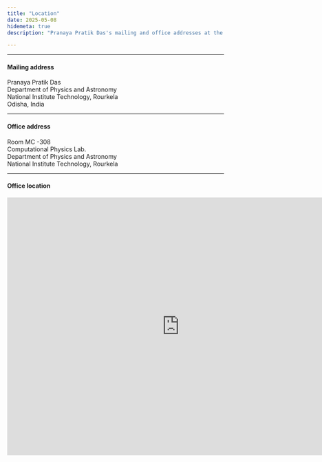 ```yaml
---
title: "Location"
date: 2025-05-08
hidemeta: true
description: "Pranaya Pratik Das's mailing and office addresses at the National Institute Technology, Rourkela."

---
```


---

#### Mailing address

Pranaya Pratik Das  
Department of Physics and Astronomy  
National Institute Technology, Rourkela  
Odisha, India

---

#### Office address

Room MC -308  
Computational Physics Lab.  
Department of Physics and Astronomy  
National Institute Technology, Rourkela 

---

#### Office location

<iframe src="https://www.google.com/maps/embed?pb=!1m18!1m12!1m3!1d14809.1394687526!2d84.90124603723523!3d22.245286077129037!2m3!1f0!2f0!3f0!3m2!1i1024!2i768!4f13.1!3m3!1m2!1s0x3a201f72bbd561c3%3A0xab5c70e76a7b5a!2sNational%20Institute%20of%20Technology%2C%20Rourkela!5e0!3m2!1sen!2sin!4v1754388130368!5m2!1sen!2sin" width="800" height="600" style="border:0;" allowfullscreen="" loading="lazy" referrerpolicy="no-referrer-when-downgrade"></iframe>  
